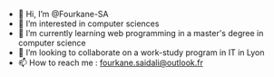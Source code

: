- 👋 Hi, I’m @Fourkane-SA
- 👀 I’m interested in computer sciences
- 🌱 I’m currently learning web programming in a master's degree in computer science
- 💞️ I’m looking to collaborate on a work-study program in IT in Lyon
- 📫 How to reach me : fourkane.saidali@outlook.fr

<!---
Fourkane-SA/Fourkane-SA is a ✨ special ✨ repository because its `README.md` (this file) appears on your GitHub profile.
You can click the Preview link to take a look at your changes.
--->
